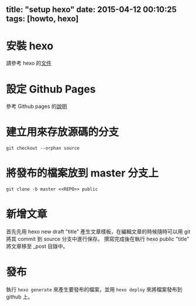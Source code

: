 title: "setup hexo"
date: 2015-04-12 00:10:25
tags: [howto, hexo]
---


安裝 hexo 
=========

請參考 hexo 的[文件](http://hexo.io/zh-tw/docs/)

設定 Github Pages
=================

參考 Github pages 的[說明](https://pages.github.com/)



建立用來存放源碼的分支
===================

~~~
git checkout --orphan source
~~~

將發布的檔案放到 master 分支上
===========================

~~~
git clone -b master <<REPO>> public
~~~

新增文章
=======

首先先用 hexo new draft "title" 產生文章樣板，在編輯文章的時候隨時可以用 git 將其 commit 到 source 分支中進行保存。
撰寫完成後在執行 hexo public "title" 將文章移至 _post 目錄中。

發布
====

執行 `hexo generate` 來產生要發布的檔案，並用 `hexo deploy` 來將檔案發布到 github 上。


